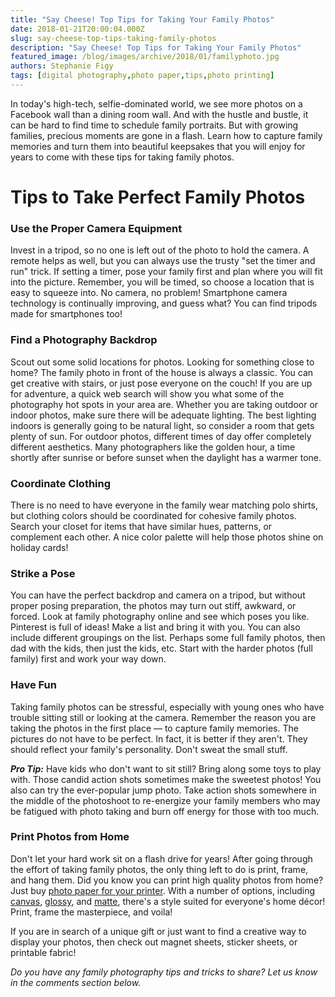 ```yaml
---
title: "Say Cheese! Top Tips for Taking Your Family Photos"
date: 2018-01-21T20:00:04.000Z
slug: say-cheese-top-tips-taking-family-photos
description: "Say Cheese! Top Tips for Taking Your Family Photos"
featured_image: /blog/images/archive/2018/01/familyphoto.jpg
authors: Stephanie Figy
tags: [digital photography,photo paper,tips,photo printing]
---
```


In today's high-tech, selfie-dominated world, we see more photos on a Facebook wall than a dining room wall. And with the hustle and bustle, it can be hard to find time to schedule family portraits. But with growing families, precious moments are gone in a flash. Learn how to capture family memories and turn them into beautiful keepsakes that you will enjoy for years to come with these tips for taking family photos.

# Tips to Take Perfect Family Photos

### Use the Proper Camera Equipment

Invest in a tripod, so no one is left out of the photo to hold the camera. A remote helps as well, but you can always use the trusty "set the timer and run" trick. If setting a timer, pose your family first and plan where you will fit into the picture. Remember, you will be timed, so choose a location that is easy to squeeze into. No camera, no problem! Smartphone camera technology is continually improving, and guess what? You can find tripods made for smartphones too!

### Find a Photography Backdrop

Scout out some solid locations for photos. Looking for something close to home? The family photo in front of the house is always a classic. You can get creative with stairs, or just pose everyone on the couch! If you are up for adventure, a quick web search will show you what some of the photography hot spots in your area are. Whether you are taking outdoor or indoor photos, make sure there will be adequate lighting. The best lighting indoors is generally going to be natural light, so consider a room that gets plenty of sun. For outdoor photos, different times of day offer completely different aesthetics. Many photographers like the golden hour, a time shortly after sunrise or before sunset when the daylight has a warmer tone.

### Coordinate Clothing

There is no need to have everyone in the family wear matching polo shirts, but clothing colors should be coordinated for cohesive family photos. Search your closet for items that have similar hues, patterns, or complement each other. A nice color palette will help those photos shine on holiday cards!

### Strike a Pose

You can have the perfect backdrop and camera on a tripod, but without proper posing preparation, the photos may turn out stiff, awkward, or forced. Look at family photography online and see which poses you like. Pinterest is full of ideas! Make a list and bring it with you. You can also include different groupings on the list. Perhaps some full family photos, then dad with the kids, then just the kids, etc. Start with the harder photos (full family) first and work your way down.

### Have Fun

Taking family photos can be stressful, especially with young ones who have trouble sitting still or looking at the camera. Remember the reason you are taking the photos in the first place — to capture family memories. The pictures do not have to be perfect. In fact, it is better if they aren't. They should reflect your family's personality. Don't sweat the small stuff.

_**Pro Tip:**_ Have kids who don't want to sit still? Bring along some toys to play with. Those candid action shots sometimes make the sweetest photos! You also can try the ever-popular jump photo. Take action shots somewhere in the middle of the photoshoot to re-energize your family members who may be fatigued with photo taking and burn off energy for those with too much.

### Print Photos from Home

Don't let your hard work sit on a flash drive for years! After going through the effort of taking family photos, the only thing left to do is print, frame, and hang them. Did you know you can print high quality photos from home? Just buy [photo paper for your printer](https://www.comboink.com/paper). With a number of options, including [canvas](https://www.comboink.com/paperphoto-paper/canvas-photo-paper), [glossy](https://www.comboink.com/paperphoto-paper/glossy-photo-paper), and [matte](https://www.comboink.com/paperphoto-paper/matte-photo-paper), there's a style suited for everyone's home décor! Print, frame the masterpiece, and voila!

If you are in search of a unique gift or just want to find a creative way to display your photos, then check out magnet sheets, sticker sheets, or printable fabric!

_Do you have any family photography tips and tricks to share? Let us know in the comments section below._